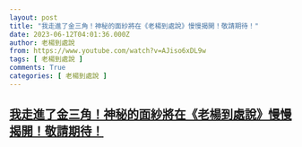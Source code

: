 ```yaml
---
layout: post
title: "我走進了金三角！神秘的面紗將在《老楊到處說》慢慢揭開！敬請期待！"
date: 2023-06-12T04:01:36.000Z
author: 老楊到處說
from: https://www.youtube.com/watch?v=AJiso6xDL9w
tags: [ 老楊到處說 ]
comments: True
categories: [ 老楊到處說 ]
---
```

<!--1686542496000-->
[我走進了金三角！神秘的面紗將在《老楊到處說》慢慢揭開！敬請期待！](https://www.youtube.com/watch?v=AJiso6xDL9w)
------

<div>

</div>

